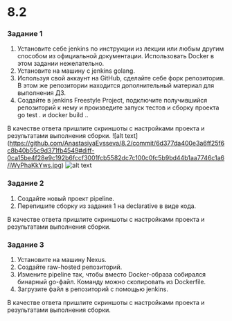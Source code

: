 # 8.2


### Задание 1
1. Установите себе jenkins по инструкции из лекции или любым другим способом из официальной документации. Использовать Docker в этом задании нежелательно.
2. Установите на машину с jenkins golang.
3. Используя свой аккаунт на GitHub, сделайте себе форк репозитория. В этом же репозитории находится дополнительный материал для выполнения ДЗ.
4. Создайте в jenkins Freestyle Project, подключите получившийся репозиторий к нему и произведите запуск тестов и сборку проекта go test . и docker build ..

В качестве ответа пришлите скриншоты с настройками проекта и результатами выполнения сборки.
![alt text] (https://github.com/AnastasiyaEvsseva/8.2/commit/6d377da400e3a6ff25f6c8b40b55c9d371fb4549#diff-0ca15be4f28e9c192b6fccf3001fcb5582dc7c100c0fc5b9bd44b1aa7746c1a6/iWyPhaKkYws.jpg)
![alt text](https://github.com/AnastasiyaEvsseva/8.2/commit/6d377da400e3a6ff25f6c8b40b55c9d371fb4549#diff-0ca15be4f28e9c192b6fccf3001fcb5582dc7c100c0fc5b9bd44b1aa7746c1a6/iWyPhaKkYws.jpg)
### Задание 2
1. Создайте новый проект pipeline.
2. Перепишите сборку из задания 1 на declarative в виде кода.

В качестве ответа пришлите скриншоты с настройками проекта и результатами выполнения сборки.

### Задание 3
1. Установите на машину Nexus.
2. Создайте raw-hosted репозиторий.
3. Измените pipeline так, чтобы вместо Docker-образа собирался бинарный go-файл. Команду можно скопировать из Dockerfile.
4. Загрузите файл в репозиторий с помощью jenkins.
   
В качестве ответа пришлите скриншоты с настройками проекта и результатами выполнения сборки.
